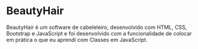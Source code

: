 # BeautyHair

BeautyHair é um software de cabeleleiro, desenvolvido com HTML, CSS, Bootstrap e JavaScript e foi desenvolvido com a funcionalidade de colocar em prática o que eu aprendi com Classes em JavaScript.